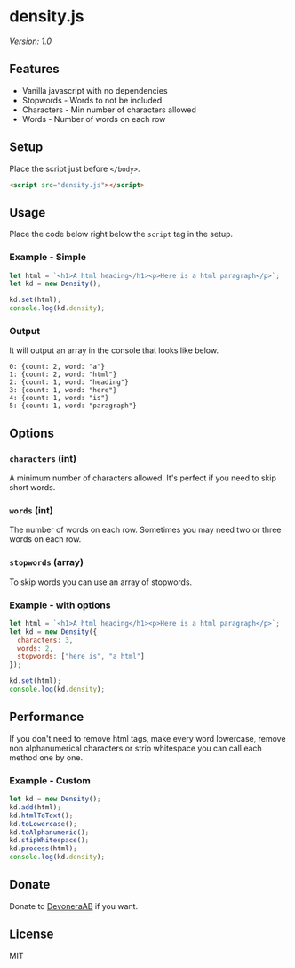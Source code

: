 # density.js

*Version: 1.0*

## Features

- Vanilla javascript with no dependencies
- Stopwords - Words to not be included
- Characters - Min number of characters allowed
- Words - Number of words on each row

## Setup

Place the script just before `</body>`.

```html
<script src="density.js"></script>
```

## Usage

Place the code below right below the `script` tag in the setup.

### Example - Simple

```js
let html = `<h1>A html heading</h1><p>Here is a html paragraph</p>`;
let kd = new Density();

kd.set(html);
console.log(kd.density);
```

### Output

It will output an array in the console that looks like below.

```text
0: {count: 2, word: "a"}
1: {count: 2, word: "html"}
2: {count: 1, word: "heading"}
3: {count: 1, word: "here"}
4: {count: 1, word: "is"}
5: {count: 1, word: "paragraph"}
```

## Options

### `characters` (int)

A minimum number of characters allowed. It's perfect if you need to skip short words.

### `words` (int)

The number of words on each row. Sometimes you may need two or three words on each row.

### `stopwords` (array)

To skip words you can use an array of stopwords.

### Example - with options

```js
let html = `<h1>A html heading</h1><p>Here is a html paragraph</p>`;
let kd = new Density({
  characters: 3,
  words: 2,
  stopwords: ["here is", "a html"]
});

kd.set(html);
console.log(kd.density);
```

## Performance

If you don't need to remove html tags, make every word lowercase, remove non alphanumerical characters or strip whitespace you can call each method one by one.

### Example - Custom

```js
let kd = new Density();
kd.add(html);
kd.htmlToText();
kd.toLowercase();
kd.toAlphanumeric();
kd.stipWhitespace();
kd.process(html);
console.log(kd.density);
```

## Donate

Donate to [DevoneraAB](https://www.paypal.me/DevoneraAB) if you want.

## License

MIT